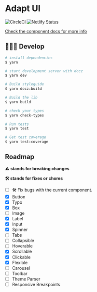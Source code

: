 # Adapt UI

[![CircleCI](https://circleci.com/gh/matheusps/adapt-ui.svg?style=svg)](https://circleci.com/gh/matheusps/adapt-ui)
[![Netlify Status](https://api.netlify.com/api/v1/badges/f4a3987b-301a-4273-b833-ee993812c4c3/deploy-status)](https://app.netlify.com/sites/adapt-ui/deploys)

[Check the component docs for more info](https://adapt-ui.netlify.com/)

## 👨🏾‍💻 Develop

```bash
# install dependencies
$ yarn

# start development server with docz
$ yarn dev

# Build styleguide
$ yarn docz:build

# Build the lib
$ yarn build

# check your types
$ yarn check-types

# Run tests
$ yarn test

# Get test coverage
$ yarn test:coverage
```

## Roadmap

**⚠️ stands for breaking changes**

**🛠 stands for fixes or chores**

- [ ] 🛠 Fix bugs with the current component.
- [x] Button
- [x] Typo
- [x] Box
- [ ] Image
- [x] Label
- [x] Input
- [x] Spinner
- [ ] Tabs
- [ ] Collapsible
- [ ] Hoverable
- [x] Scrollable
- [x] Clickable
- [x] Flexible
- [ ] Carousel
- [ ] Toolbar
- [ ] Theme Parser
- [ ] Responsive Breakpoints
